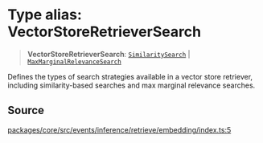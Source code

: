 # Type alias: VectorStoreRetrieverSearch

> **VectorStoreRetrieverSearch**: [`SimilaritySearch`](SimilaritySearch.md) \| [`MaxMarginalRelevanceSearch`](MaxMarginalRelevanceSearch.md)

Defines the types of search strategies available in a vector store retriever,
including similarity-based searches and max marginal relevance searches.

## Source

[packages/core/src/events/inference/retrieve/embedding/index.ts:5](https://github.com/VictorS67/encre/blob/c09849eb59af073bf23be826a912f2ba4f635f93/packages/core/src/events/inference/retrieve/embedding/index.ts#L5)
